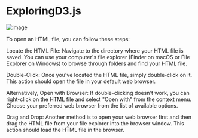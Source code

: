 # ExploringD3.js

![image](https://github.com/isayeed33/ExploringD3.js/assets/61356974/3eccaa97-233f-4c1a-9825-338b6affa1a3)

To open an HTML file, you can follow these steps:

Locate the HTML File: Navigate to the directory where your HTML file is saved. You can use your computer's file explorer (Finder on macOS or File Explorer on Windows) to browse through folders and find your HTML file.

Double-Click: Once you've located the HTML file, simply double-click on it. This action should open the file in your default web browser.

Alternatively, Open with Browser: If double-clicking doesn't work, you can right-click on the HTML file and select "Open with" from the context menu. Choose your preferred web browser from the list of available options.

Drag and Drop: Another method is to open your web browser first and then drag the HTML file from your file explorer into the browser window. This action should load the HTML file in the browser.
